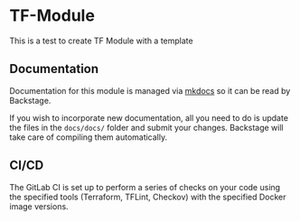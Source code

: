 # TF-Module

This is a test to create TF Module with a template

## Documentation

Documentation for this module is managed via [mkdocs](https://www.mkdocs.org) so it can be read by Backstage.

If you wish to incorporate new documentation, all you need to do is update the files in the `docs/docs/` folder and submit your changes. Backstage will take care of compiling them automatically.

## CI/CD

The GitLab CI is set up to perform a series of checks on your code using the specified tools (Terraform, TFLint, Checkov) with the specified Docker image versions.